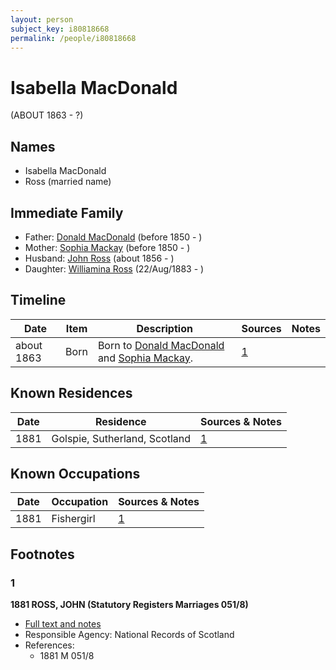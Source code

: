 ```yaml
---
layout: person
subject_key: i80818668
permalink: /people/i80818668
---
```


# Isabella MacDonald
(ABOUT 1863 - ?)

## Names

* Isabella MacDonald
* Ross (married name)

## Immediate Family

* Father: [Donald MacDonald](./@28173184@-donald-macdonald-b1850-d.md) (before 1850 - )
* Mother: [Sophia Mackay](./@52720474@-sophia-mackay-b1850-d.md) (before 1850 - )
* Husband: [John Ross](./@81395704@-john-ross-b1856-d.md) (about 1856 - )
* Daughter: [Williamina Ross](./@86024374@-williamina-ross-b1883-8-22-d.md) (22/Aug/1883 - )

## Timeline

Date | Item | Description | Sources | Notes
---|---|---|---|---
about 1863 | Born | Born to [Donald MacDonald](./@28173184@-donald-macdonald-b1850-d.md) and [Sophia Mackay](./@52720474@-sophia-mackay-b1850-d.md). | [1](#1) | 

## Known Residences

Date | Residence | Sources & Notes
---|---|---
1881 | Golspie, Sutherland, Scotland | [1](#1)

## Known Occupations

Date | Occupation | Sources & Notes
---|---|---
1881 | Fishergirl | [1](#1)

## Footnotes

### 1

**1881 ROSS, JOHN (Statutory Registers Marriages 051/8)**

* [Full text and notes](../sources/@70380240@-1881-ross,-john-statutory-registers-marriages-051-8-.md)
* Responsible Agency: National Records of Scotland
* References: 
  * 1881 M 051/8

